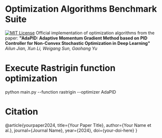 # Optimization Algorithms Benchmark Suite
[![MIT License](https://img.shields.io/badge/License-MIT-blue.svg)](LICENSE)
Official implementation of optimization algorithms from the paper: 
**"AdaPID: Adaptive Momentum Gradient Method based on PID Controller for Non-Convex Stochastic Optimization in Deep Learning"**
*Ailun Jian, Xun Li, Weigang Sun, Gaohang Yu* 

# Execute Rastrigin function optimization
python main.py --function rastrigin --optimizer AdaPID

# Citation
@article{yourpaper2024,
  title={Your Paper Title},
  author={Your Name et al.},
  journal={Journal Name},
  year={2024},
  doi={your-doi-here}
}
